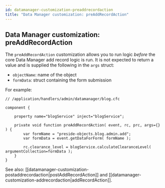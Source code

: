 ```yaml
---
id: datamanager-customization-preaddrecordaction
title: "Data Manager customization: preAddRecordAction"
---
```


## Data Manager customization: preAddRecordAction

The `preAddRecordAction` customization allows you to run logic _before_ the core Data Manager add record logic is run. It is not expected to return a value and is supplied the following in the `args` struct:

* `objectName`: name of the object
* `formData`: struct containing the form submission

For example:

```luceescript
// /application/handlers/admin/datamanager/blog.cfc

component {

	property name="blogService" inject="blogService";

	private void function preAddRecordAction( event, rc, prc, args={} ) {
		var formName = "preside-objects.blog.admin.add";
		var formData = event.getDataForForm( formName );

		rc.clearance_level = blogService.calculateClearanceLevel( argumentCollection=formData );
	}
}

```

See also: [[datamanager-customization-postaddrecordaction|postAddRecordAction]] and [[datamanager-customization-addrecordaction|addRecordAction]].
